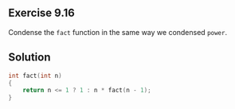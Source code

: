 ## Exercise 9.16

Condense the `fact` function in the same way we condensed `power`.

## Solution

```c
int fact(int n)
{
    return n <= 1 ? 1 : n * fact(n - 1);
}
```
